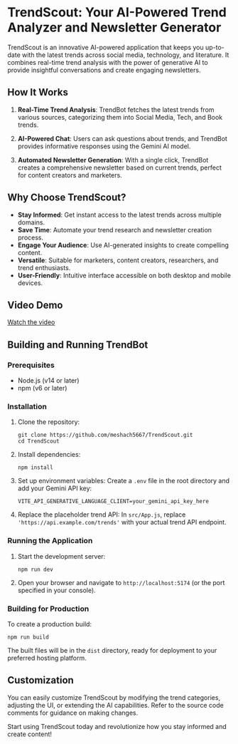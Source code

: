 # TrendScout: Your AI-Powered Trend Analyzer and Newsletter Generator

TrendScout is an innovative AI-powered application that keeps you up-to-date with the latest trends across social media, technology, and literature. It combines real-time trend analysis with the power of generative AI to provide insightful conversations and create engaging newsletters.

## How It Works

1. **Real-Time Trend Analysis**: TrendBot fetches the latest trends from various sources, categorizing them into Social Media, Tech, and Book trends.

2. **AI-Powered Chat**: Users can ask questions about trends, and TrendBot provides informative responses using the Gemini AI model.

3. **Automated Newsletter Generation**: With a single click, TrendBot creates a comprehensive newsletter based on current trends, perfect for content creators and marketers.

## Why Choose TrendScout?

- **Stay Informed**: Get instant access to the latest trends across multiple domains.
- **Save Time**: Automate your trend research and newsletter creation process.
- **Engage Your Audience**: Use AI-generated insights to create compelling content.
- **Versatile**: Suitable for marketers, content creators, researchers, and trend enthusiasts.
- **User-Friendly**: Intuitive interface accessible on both desktop and mobile devices.

## Video Demo

[Watch the video](https://github.com/meshach5667/TrendScout/blob/master/public/TrendscoutDemo.webm)


## Building and Running TrendBot

### Prerequisites

- Node.js (v14 or later)
- npm (v6 or later)

### Installation

1. Clone the repository:
   ```
   git clone https://github.com/meshach5667/TrendScout.git
   cd TrendScout
   ```

2. Install dependencies:
   ```
   npm install
   ```

3. Set up environment variables:
   Create a `.env` file in the root directory and add your Gemini API key:
   ```
   VITE_API_GENERATIVE_LANGUAGE_CLIENT=your_gemini_api_key_here
   ```

4. Replace the placeholder trend API:
   In `src/App.js`, replace `'https://api.example.com/trends'` with your actual trend API endpoint.

### Running the Application

1. Start the development server:
   ```
   npm run dev
   ```

2. Open your browser and navigate to `http://localhost:5174` (or the port specified in your console).

### Building for Production

To create a production build:

```
npm run build
```

The built files will be in the `dist` directory, ready for deployment to your preferred hosting platform.

## Customization

You can easily customize TrendScout by modifying the trend categories, adjusting the UI, or extending the AI capabilities. Refer to the source code comments for guidance on making changes.

Start using TrendScout today and revolutionize how you stay informed and create content!
